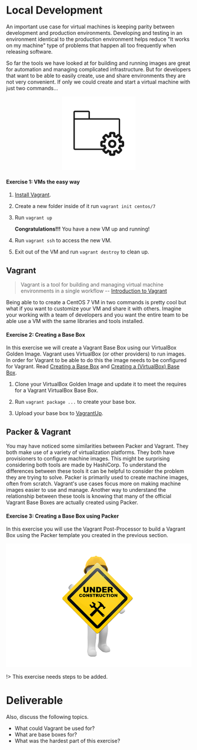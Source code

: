 # Local Development

An important use case for virtual machines is keeping parity between development and production environments. Developing and testing in an environment identical to the production environment helps reduce "It works on my machine" type of problems that happen all too frequently when releasing software.

So far the tools we have looked at for building and running images are great for automation and managing complicated infrastructure. But for developers that want to be able to easily create, use and share environments they are not very convenient. If only we could create and start a virtual machine with just two commands...

<center>

  ![](img2/config.svg ':size=125px')

</center>

#### Exercise 1: VMs the easy way

1. [Install Vagrant](https://www.vagrantup.com/intro/getting-started/install).

2. Create a new folder inside of it run `vagrant init centos/7`

3. Run `vagrant up`

    **Congratulations!!!** You have a new VM up and running!

4. Run `vagrant ssh` to access the new VM.

5. Exit out of the VM and run `vagrant destroy` to clean up.

## Vagrant

> Vagrant is a tool for building and managing virtual machine environments in a single workflow -- [Introduction to Vagrant](https://www.vagrantup.com/intro/index)

Being able to to create a CentOS 7 VM in two commands is pretty cool but what if you want to customize your VM and share it with others. Imagine your working with a team of developers and you want the entire team to be able use a VM with the same libraries and tools installed.

#### Exercise 2: Creating a Base Box

In this exercise we will create a Vagrant Base Box using our VirtualBox Golden Image. Vagrant uses VirtualBox (or other providers) to run images. In order for Vagrant to be able to do this the image needs to be configured for Vagrant. Read [Creating a Base Box](https://www.vagrantup.com/docs/boxes/base) and [Creating a (VirtualBox) Base Box](https://www.vagrantup.com/docs/providers/virtualbox/boxes.html).

1. Clone your VirtualBox Golden Image and update it to meet the requires for a Vagrant VirtualBox Base Box.

2. Run `vagrant package ...` to create your base box.

3. Upload your base box to [VagrantUp](https://app.vagrantup.com/).

## Packer & Vagrant

You may have noticed some similarities between Packer and Vagrant. They both make use of a variety of virtualization platforms. They both have provisioners to configure machine images. This might be surprising considering both tools are made by HashiCorp. To understand the differences between these tools it can be helpful to consider the problem they are trying to solve. Packer is primarily used to create machine images, often from scratch. Vagrant's use cases focus more on making machine images easier to use and manage. Another way to understand the relationship between these tools is knowing that many of the official Vagrant Base Boxes are actually created using Packer.

#### Exercise 3: Creating a Base Box using Packer

In this exercise you will use the Vagrant Post-Processor to build a Vagrant Box using the Packer template you created in the previous section.

![](../img/under_construction.png ':size=200px') 

!> This exercise needs steps to be added.

# Deliverable

Also, discuss the following topics.
 - What could Vagrant be used for?
 - What are base boxes for?
 - What was the hardest part of this exercise?
